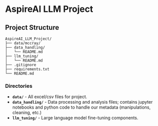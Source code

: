 # AspireAI LLM Project

## Project Structure

```
AspireAI_LLM_Project/
├── data/mccray/
├── data_handling/
│   └── README.md
├── llm_tuning/
│   └── README.md
├── .gitignore
├── requirements.txt
└── README.md
```

### Directories

- **`data/`** - All excel/csv files for project.
- **`data_handling/`** - Data processing and analysis files; contains jupyter notebooks and python code to handle our metadata (manipulations, cleaning, etc.)
- **`llm_tuning/`** - Large language model fine-tuning components.

